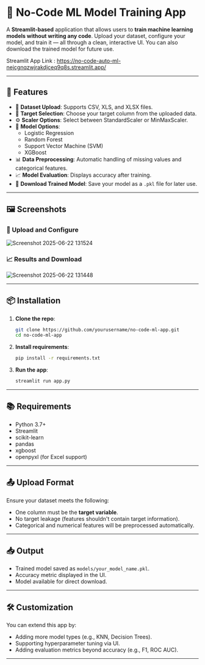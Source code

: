 
# 🧠 No-Code ML Model Training App

A **Streamlit-based** application that allows users to **train machine learning models without writing any code**. Upload your dataset, configure your model, and train it — all through a clean, interactive UI. You can also download the trained model for future use.

Streamlit App Link : https://no-code-auto-ml-nejcgnqzwjrakdjceq9q8s.streamlit.app/

---

## 🚀 Features

- 📁 **Dataset Upload**: Supports CSV, XLS, and XLSX files.
- 🎯 **Target Selection**: Choose your target column from the uploaded data.
- ⚙️ **Scaler Options**: Select between StandardScaler or MinMaxScaler.
- 🧠 **Model Options**:
  - Logistic Regression
  - Random Forest
  - Support Vector Machine (SVM)
  - XGBoost
- 📊 **Data Preprocessing**: Automatic handling of missing values and categorical features.
- 📈 **Model Evaluation**: Displays accuracy after training.
- 💾 **Download Trained Model**: Save your model as a `.pkl` file for later use.

---

## 🖼️ Screenshots

### 🧩 Upload and Configure

![Screenshot 2025-06-22 131524](https://github.com/user-attachments/assets/c26143e2-2e42-42e2-afa7-e36e555982bf)

### 📈 Results and Download

![Screenshot 2025-06-22 131448](https://github.com/user-attachments/assets/120c2def-cede-4982-973a-ca365a772b5a)




---

## 📦 Installation

1. **Clone the repo**:

   ```bash
   git clone https://github.com/yourusername/no-code-ml-app.git
   cd no-code-ml-app
   ```

2. **Install requirements**:

   ```bash
   pip install -r requirements.txt
   ```

3. **Run the app**:

   ```bash
   streamlit run app.py
   ```

---

## 📚 Requirements

- Python 3.7+
- Streamlit
- scikit-learn
- pandas
- xgboost
- openpyxl (for Excel support)

---

## 📤 Upload Format

Ensure your dataset meets the following:
- One column must be the **target variable**.
- No target leakage (features shouldn't contain target information).
- Categorical and numerical features will be preprocessed automatically.

---

## 📥 Output

- Trained model saved as `models/your_model_name.pkl`.
- Accuracy metric displayed in the UI.
- Model available for direct download.

---

## 🛠️ Customization

You can extend this app by:
- Adding more model types (e.g., KNN, Decision Trees).
- Supporting hyperparameter tuning via UI.
- Adding evaluation metrics beyond accuracy (e.g., F1, ROC AUC).

---

